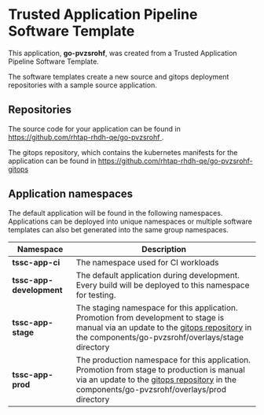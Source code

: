# Trusted Application Pipeline Software Template

This application, **go-pvzsrohf**, was created from a Trusted Application Pipeline Software Template.

The software templates create a new source and gitops deployment repositories with a sample source application. 

## Repositories

The source code for your application can be found in [https://github.com/rhtap-rhdh-qe/go-pvzsrohf ](https://github.com/rhtap-rhdh-qe/go-pvzsrohf ).
 
The gitops repository, which contains the kubernetes manifests for the application can be found in 
[https://github.com/rhtap-rhdh-qe/go-pvzsrohf-gitops ](https://github.com/rhtap-rhdh-qe/go-pvzsrohf-gitops ) 

## Application namespaces 

The default application will be found in the following namespaces. Applications can be deployed into unique namespaces or multiple software templates can also bet generated into the same group namespaces.  

|  Namespace   |  Description   |  
| -------- | -------- |
| **tssc-app-ci** | The namespace used for CI workloads |
| **tssc-app-development** | The default application during development. Every build will be deployed to this namespace for testing. |
| **tssc-app-stage** | The staging namespace for this application. Promotion from development to stage is manual via an update to the [gitops repository](https://github.com/rhtap-rhdh-qe/go-pvzsrohf-gitops ) in the components/go-pvzsrohf/overlays/stage directory |
| **tssc-app-prod** | The production namespace for this application. Promotion from stage to production is manual via an update to the [gitops repository](https://github.com/rhtap-rhdh-qe/go-pvzsrohf-gitops ) in the components/go-pvzsrohf/overlays/prod directory |